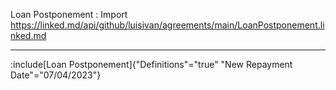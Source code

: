 Loan Postponement
: Import https://linked.md/api/github/luisivan/agreements/main/LoanPostponement.linked.md

---

:include[Loan Postponement]{"Definitions"="true" "New Repayment Date"="07/04/2023"}
